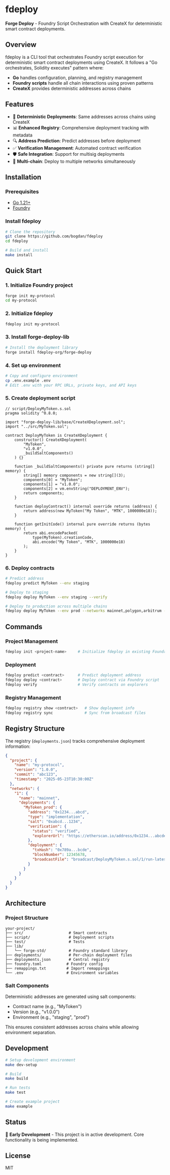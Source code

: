 # fdeploy

**Forge Deploy** - Foundry Script Orchestration with CreateX for deterministic smart contract deployments.

## Overview

fdeploy is a CLI tool that orchestrates Foundry script execution for deterministic smart contract deployments using CreateX. It follows a "Go orchestrates, Solidity executes" pattern where:

- **Go** handles configuration, planning, and registry management
- **Foundry scripts** handle all chain interactions using proven patterns
- **CreateX** provides deterministic addresses across chains

## Features

- 🎯 **Deterministic Deployments**: Same addresses across chains using CreateX
- 📊 **Enhanced Registry**: Comprehensive deployment tracking with metadata
- 🔍 **Address Prediction**: Predict addresses before deployment
- ✅ **Verification Management**: Automated contract verification
- 🛡️ **Safe Integration**: Support for multisig deployments
- 🔄 **Multi-chain**: Deploy to multiple networks simultaneously

## Installation

### Prerequisites

- [Go 1.21+](https://golang.org/doc/install)
- [Foundry](https://book.getfoundry.sh/getting-started/installation)

### Install fdeploy

```bash
# Clone the repository
git clone https://github.com/bogdan/fdeploy
cd fdeploy

# Build and install
make install
```

## Quick Start

### 1. Initialize Foundry project

```bash
forge init my-protocol
cd my-protocol
```

### 2. Initialize fdeploy

```bash
fdeploy init my-protocol
```

### 3. Install forge-deploy-lib

```bash
# Install the deployment library
forge install fdeploy-org/forge-deploy
```

### 4. Set up environment

```bash
# Copy and configure environment
cp .env.example .env
# Edit .env with your RPC URLs, private keys, and API keys
```

### 5. Create deployment script

```solidity
// script/DeployMyToken.s.sol
pragma solidity ^0.8.0;

import "forge-deploy-lib/base/CreateXDeployment.sol";
import "../src/MyToken.sol";

contract DeployMyToken is CreateXDeployment {
    constructor() CreateXDeployment(
        "MyToken",
        "v1.0.0", 
        _buildSaltComponents()
    ) {}
    
    function _buildSaltComponents() private pure returns (string[] memory) {
        string[] memory components = new string[](3);
        components[0] = "MyToken";
        components[1] = "v1.0.0";
        components[2] = vm.envString("DEPLOYMENT_ENV");
        return components;
    }
    
    function deployContract() internal override returns (address) {
        return address(new MyToken("My Token", "MTK", 1000000e18));
    }
    
    function getInitCode() internal pure override returns (bytes memory) {
        return abi.encodePacked(
            type(MyToken).creationCode,
            abi.encode("My Token", "MTK", 1000000e18)
        );
    }
}
```

### 6. Deploy contracts

```bash
# Predict address
fdeploy predict MyToken --env staging

# Deploy to staging
fdeploy deploy MyToken --env staging --verify

# Deploy to production across multiple chains
fdeploy deploy MyToken --env prod --networks mainnet,polygon,arbitrum --verify
```

## Commands

### Project Management
```bash
fdeploy init <project-name>     # Initialize fdeploy in existing Foundry project
```

### Deployment
```bash
fdeploy predict <contract>      # Predict deployment address
fdeploy deploy <contract>       # Deploy contract via Foundry script
fdeploy verify                  # Verify contracts on explorers
```

### Registry Management
```bash
fdeploy registry show <contract>   # Show deployment info
fdeploy registry sync              # Sync from broadcast files
```

## Registry Structure

The registry (`deployments.json`) tracks comprehensive deployment information:

```json
{
  "project": {
    "name": "my-protocol",
    "version": "1.0.0",
    "commit": "abc123",
    "timestamp": "2025-05-23T10:30:00Z"
  },
  "networks": {
    "1": {
      "name": "mainnet", 
      "deployments": {
        "MyToken_prod": {
          "address": "0x1234...abcd",
          "type": "implementation",
          "salt": "0xabcd...1234",
          "verification": {
            "status": "verified",
            "explorerUrl": "https://etherscan.io/address/0x1234...abcd#code"
          },
          "deployment": {
            "txHash": "0x789a...bcde",
            "blockNumber": 12345678,
            "broadcastFile": "broadcast/DeployMyToken.s.sol/1/run-latest.json"
          }
        }
      }
    }
  }
}
```

## Architecture

### Project Structure
```
your-project/
├── src/                    # Smart contracts
├── script/                 # Deployment scripts  
├── test/                   # Tests
├── lib/
│   └── forge-std/          # Foundry standard library
├── deployments/            # Per-chain deployment files
├── deployments.json        # Central registry
├── foundry.toml           # Foundry config
├── remappings.txt         # Import remappings
└── .env                   # Environment variables
```

### Salt Components

Deterministic addresses are generated using salt components:
- Contract name (e.g., "MyToken")
- Version (e.g., "v1.0.0") 
- Environment (e.g., "staging", "prod")

This ensures consistent addresses across chains while allowing environment separation.

## Development

```bash
# Setup development environment
make dev-setup

# Build
make build

# Run tests
make test

# Create example project
make example
```

## Status

🚧 **Early Development** - This project is in active development. Core functionality is being implemented.

## License

MIT